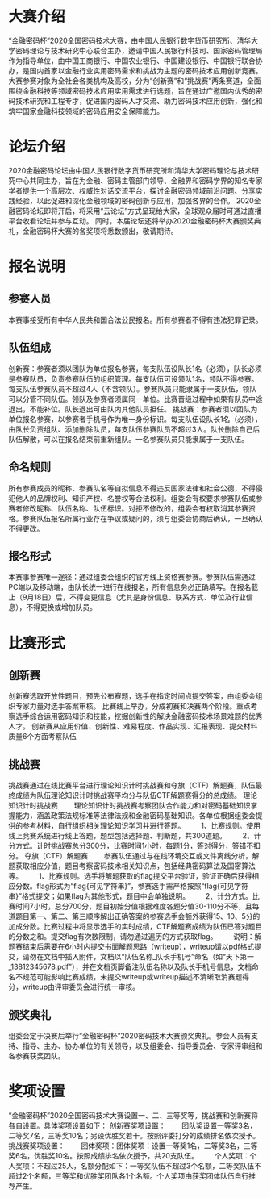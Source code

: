 # 大赛介绍
“金融密码杯”2020全国密码技术大赛，由中国人民银行数字货币研究所、清华大学密码理论与技术研究中心联合主办，邀请中国人民银行科技司、国家密码管理局作为指导单位，由中国工商银行、中国农业银行、中国建设银行、中国银行联合协办，是国内首家以金融行业实用密码需求和挑战为主题的密码技术应用创新竞赛。大赛参赛对象为全社会各类机构及高校，分为“创新赛”和“挑战赛”两条赛道，全面围绕金融科技等领域密码技术应用实用需求进行选题，旨在通过广邀国内优秀的密码技术研究和工程专才，促进国内密码人才交流、助力密码技术应用创新，强化和筑牢国家金融科技领域的密码应用安全保障能力。
# 论坛介绍
2020金融密码论坛由中国人民银行数字货币研究所和清华大学密码理论与技术研究中心共同主办，旨在为金融、密码主管部门领导、金融界和密码学界的知名专家学者提供一个高层次、权威性对话交流平台，探讨金融密码领域前沿问题、分享实践经验，以此促进和深化金融领域的密码创新与应用，加强各界的合作。
2020金融密码论坛即将开启，将采用“云论坛”方式呈现给大家，全球观众届时可通过直播平台收看论坛并参与互动。 同时，本届论坛还将举办2020金融密码杯大赛颁奖典礼，金融密码杯大赛的各奖项将悉数颁出，敬请期待。
# 报名说明
## 参赛人员
本赛事接受所有中华人民共和国合法公民报名。所有参赛者不得有违法犯罪记录。
## 队伍组成
创新赛：参赛者须以团队为单位报名参赛，每支队伍设队长1名（必须），队长必须是参赛队员，负责参赛队伍的组织管理。每支队伍可设领队1名，领队不得参赛。每支队伍参赛队员不超过4人（不含领队）。参赛队员只能隶属于一支队伍，领队可以分管不同队伍。领队及参赛者须属同一单位。比赛晋级过程中如果有队员中途退出，不能补位。队长退出可由队内其他队员担任。
挑战赛：参赛者须以团队为单位报名参赛，以参赛者手机号作为唯一身份标识。每支队伍设队长1名（必须），由队长负责组队、添加删除队员，每支队伍参赛队员不超过3人。队长删除自己后队伍解散，可以在报名结束前重新组队。一名参赛队员只能隶属于一支队伍。
## 命名规则
所有参赛成员的昵称、参赛队名等自拟信息不得违反国家法律和社会公德，不得侵犯他人的品牌权利、知识产权、名誉权等合法权利。组委会有权要求参赛队伍或参赛者修改昵称、队伍名称、队伍标识。对拒不修改的，组委会有权取消其参赛资格。参赛队伍报名所属行业存在争议或疑问的，须与组委会协商后确认，一旦确认不得更改。
## 报名形式
本赛事参赛唯一途径：通过组委会组织的官方线上资格赛参赛。参赛队伍需通过PC端以及移动端，由队长统一进行在线报名，所有信息务必正确填写。在报名截止（9月18日）后，不得变更信息（尤其是身份信息、联系方式、单位及行业信息），不得更换或增加队员。
# 比赛形式
## 创新赛
创新赛选取开放性题目，预先公布赛题，选手在指定时间点提交答案，由组委会组织专家力量对选手答案审核。
比赛线上举办，分成初赛和决赛两个阶段。重点考察选手综合运用密码知识和技能，挖掘创新性的解决金融密码技术场景难题的优秀人才。
创新赛从应用价值、创新性、难易程度、作品实现、汇报表现、提交材料质量6个方面考察队伍
## 挑战赛
挑战赛通过在线比赛平台进行理论知识计时挑战赛和夺旗（CTF）解题赛，队伍最终成绩为队伍理论知识计时挑战赛平均分与队伍CTF解题赛得分的总成绩。
理论知识计时挑战赛
  理论知识计时挑战赛考察团队合作能力和对密码基础知识掌握能力，涵盖政策法规标准等法律法规和金融密码基础知识。各单位根据组委会提供的参考材料，自行组织相关理论知识学习并进行答题。
  1、比赛规则。使用线上竞赛系统进行线上答题，题型包括选择题、判断题，共300道题。
  2、计分方式。计时挑战赛总分300分，比赛时间1小时，每题1分，答对得分，答错不扣分。
夺旗（CTF）解题赛
  参赛队伍通过与在线环境交互或文件离线分析，解题获取相应分值，题目考察密码技术相关知识点，包括经典密码算法及国密算法等。
  1、比赛规则。选手将解题获取的flag提交平台验证，验证正确后获得相应分数。flag形式为“flag{可见字符串}”，参赛选手需严格按照“flag{可见字符串}”格式提交；如果flag为其他形式，题目中会单独说明。
  2、计分方式。比赛时间7小时，总分700分，题目初始分值根据难度各题分值30-110分不等，且每道题目第一、第二、第三顺序解出正确答案的参赛选手会额外获得15、10、5分的加成分数。比赛过程中将显示选手的实时成绩，CTF解题赛成绩为队伍已答对题目的分数之和。提交flag有次数限制，请勿通过遍历的方式获取flag。
  说明：解题赛结束后需要在6小时内提交书面解题思路（writeup），writeup请以pdf格式提交，请勿在文档中插入附件，文档以“队伍名称_队长手机号”命名（如“天下第一_13812345678.pdf”），并在文档页脚备注队伍名称以及队长手机号信息，文档命名不规范可能影响比赛成绩，未提交writeup或writeup描述不清晰取消赛题得分，writeup由评审委员会进行统一审核。
## 颁奖典礼
组委会定于决赛后举行“金融密码杯”2020密码技术大赛颁奖典礼。参会人员有支持、指导、主办、协办单位的有关领导，以及组委会、指导委员会、专家评审组和各参赛获奖团队。
# 奖项设置
“金融密码杯”2020全国密码技术大赛设置一、二、三等奖等，挑战赛和创新赛将各自设置。具体奖项设置如下：
创新赛奖项设置：
  团队奖设置一等奖3名，二等奖7名，三等奖10名；另设优胜奖若干。按照评委打分的成绩排名依次授予。
挑战赛奖项设置：
  团体奖项：团体奖项：设置一等奖1名，二等奖3名，三等奖6名，优胜奖10名。按照成绩排名依次授予，共20支队伍。
  个人奖项：个人奖项：不超过25人，名额分配如下：一等奖队伍不超过3个名额，二等奖队伍不超过2个名额，三等奖和优胜奖团队各1个名额。个人奖项由获奖团体队伍自行推荐产生。
